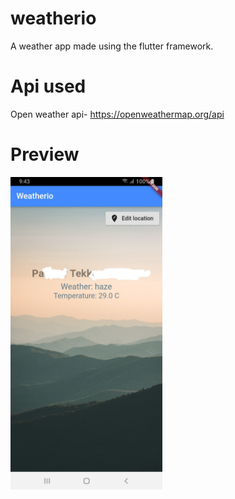 # weatherio

A weather app made using the flutter framework.

# Api used

Open weather api- https://openweathermap.org/api

# Preview
<img height="500px" src="20210530_214914.jpg">
